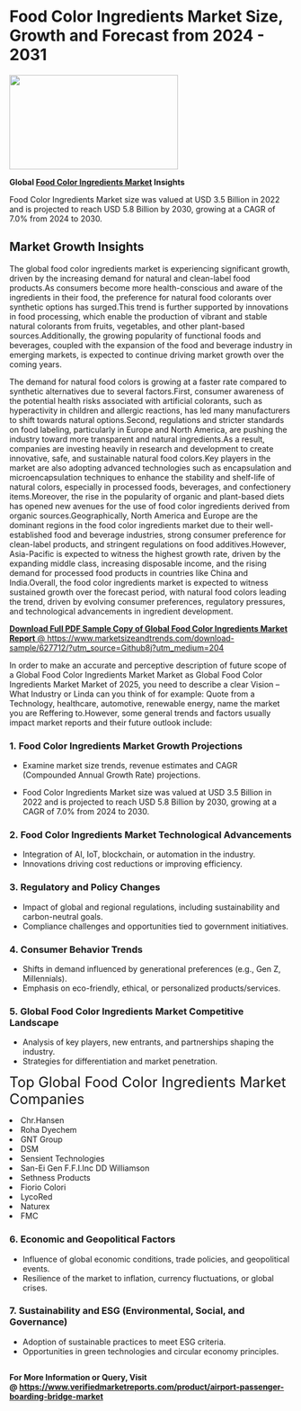 <H1>Food Color Ingredients Market Size, Growth and Forecast from 2024 - 2031</H1><img class="aligncenter size-medium wp-image-584254" src="https://thirdeyenews.in/wp-content/uploads/2024/09/Global-Market-Research-300x168.jpeg" alt="" width="300" height="168" /><p><strong>Global&nbsp;<a href="https://www.marketsizeandtrends.com/download-sample/627712/?utm_source=Github8j?utm_medium=204">Food Color Ingredients Market</a> Insights</strong></p><p>Food Color Ingredients Market size was valued at USD 3.5 Billion in 2022 and is projected to reach USD 5.8 Billion by 2030, growing at a CAGR of 7.0% from 2024 to 2030.</p><p><h2>Market Growth Insights</h2> <p>The global food color ingredients market is experiencing significant growth, driven by the increasing demand for natural and clean-label food products.As consumers become more health-conscious and aware of the ingredients in their food, the preference for natural food colorants over synthetic options has surged.This trend is further supported by innovations in food processing, which enable the production of vibrant and stable natural colorants from fruits, vegetables, and other plant-based sources.Additionally, the growing popularity of functional foods and beverages, coupled with the expansion of the food and beverage industry in emerging markets, is expected to continue driving market growth over the coming years.</p> <p><a href="#"></a></p> <p>The demand for natural food colors is growing at a faster rate compared to synthetic alternatives due to several factors.First, consumer awareness of the potential health risks associated with artificial colorants, such as hyperactivity in children and allergic reactions, has led many manufacturers to shift towards natural options.Second, regulations and stricter standards on food labeling, particularly in Europe and North America, are pushing the industry toward more transparent and natural ingredients.As a result, companies are investing heavily in research and development to create innovative, safe, and sustainable natural food colors.Key players in the market are also adopting advanced technologies such as encapsulation and microencapsulation techniques to enhance the stability and shelf-life of natural colors, especially in processed foods, beverages, and confectionery items.Moreover, the rise in the popularity of organic and plant-based diets has opened new avenues for the use of food color ingredients derived from organic sources.Geographically, North America and Europe are the dominant regions in the food color ingredients market due to their well-established food and beverage industries, strong consumer preference for clean-label products, and stringent regulations on food additives.However, Asia-Pacific is expected to witness the highest growth rate, driven by the expanding middle class, increasing disposable income, and the rising demand for processed food products in countries like China and India.Overall, the food color ingredients market is expected to witness sustained growth over the forecast period, with natural food colors leading the trend, driven by evolving consumer preferences, regulatory pressures, and technological advancements in ingredient development.</p> <p><a href="#"></p><p><span class=""><strong>Download Full PDF Sample Copy of Global Food Color Ingredients Market Report</strong> @ <a href="https://www.marketsizeandtrends.com/download-sample/627712/?utm_source=Github8j?utm_medium=204" target="_blank">https://www.marketsizeandtrends.com/download-sample/627712/?utm_source=Github8j?utm_medium=204</a></span></p><p>In order to make an accurate and perceptive description of future scope of a Global&nbsp;Food Color Ingredients Market Market as Global&nbsp;Food Color Ingredients Market Market of 2025, you need to describe a clear Vision &ndash; What Industry or Linda can you think of for example: Quote from a Technology, healthcare, automotive, renewable energy, name the market you are Reffering to.However, some general trends and factors usually impact market reports and their future outlook include:</p><h3>1.&nbsp;<strong>Food Color Ingredients Market Growth Projections</strong></h3><ul><li>Examine market size trends, revenue estimates and CAGR (Compounded Annual Growth Rate) projections.</li><li><p>Food Color Ingredients Market size was valued at USD 3.5 Billion in 2022 and is projected to reach USD 5.8 Billion by 2030, growing at a CAGR of 7.0% from 2024 to 2030.</p></li></ul><h3>2.&nbsp;<strong>Food Color Ingredients Market Technological Advancements</strong></h3><ul><li>Integration of AI, IoT, blockchain, or automation in the industry.</li><li>Innovations driving cost reductions or improving efficiency.</li></ul><h3>3.&nbsp;<strong>Regulatory and Policy Changes</strong></h3><ul><li>Impact of global and regional regulations, including sustainability and carbon-neutral goals.</li><li>Compliance challenges and opportunities tied to government initiatives.</li></ul><h3>4.&nbsp;<strong>Consumer Behavior Trends</strong></h3><ul><li>Shifts in demand influenced by generational preferences (e.g., Gen Z, Millennials).</li><li>Emphasis on eco-friendly, ethical, or personalized products/services.</li></ul><h3>5.&nbsp;<strong>Global Food Color Ingredients Market Competitive Landscape</strong></h3><ul><li>Analysis of key players, new entrants, and partnerships shaping the industry.</li><li>Strategies for differentiation and market penetration.</li></ul><p data-pm-slice="1 1 []"><span style="color: inherit; font-family: inherit; font-size: 25px;">Top Global Food Color Ingredients Market Companies</span></p><div class="" data-test-id=""><p><li>Chr.Hansen</li><li> Roha Dyechem</li><li> GNT Group</li><li> DSM</li><li> Sensient Technologies</li><li> San-Ei Gen F.F.I.Inc DD Williamson</li><li> Sethness Products</li><li> Fiorio Colori</li><li> LycoRed</li><li> Naturex</li><li> FMC</li></p></div><h3>6.&nbsp;<strong>Economic and Geopolitical Factors</strong></h3><ul><li>Influence of global economic conditions, trade policies, and geopolitical events.</li><li>Resilience of the market to inflation, currency fluctuations, or global crises.</li></ul><h3>7.&nbsp;<strong>Sustainability and ESG (Environmental, Social, and Governance)</strong></h3><ul><li>Adoption of sustainable practices to meet ESG criteria.</li><li>Opportunities in green technologies and circular economy principles.</li></ul><h2><strong style="font-size: 14px;">For More Information or Query, Visit @&nbsp;</strong><a style="background-color: #ffffff; font-size: 14px;" href="https://www.marketsizeandtrends.com/report/food-color-ingredients-market/" target="_blank">https://www.verifiedmarketreports.com/product/airport-passenger-boarding-bridge-market</a></h2>